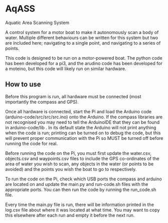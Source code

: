 # AqASS
Aquatic Area Scanning System

A control system for a motor boat to make it autonomously scan a body of water. 
Multiple different behaviours can be written for this system but two are included
here; navigating to a single point, and navigating to a series of points.

This code is designed to be run on a motor-powered boat. The python code has been 
developed for a pi3, and the arudino code has been developed for a moteino, 
but this code will likely run on similar hardware.

## How to use
Before this program is run, all hardware must be connected (most importantly the 
compass and GPS).

Once all hardware is connected, start the Pi and load the Arduino code 
(arduino-code/src/src/src.ino) onto the Arduino. If the compass libraries are
not recognised you may need to tell the ArduinoIDE that they can be found in
arduino-code/lib . In its default state the Arduino will not print anything 
when the code is run; printing can be turned on to debug the code, but this
will prevent proper communication with the Pi so MUST be turned off before
running the code for real. 

Before running the code on the Pi, you must first update the water.csv, 
objects.csv and waypoints.csv files to include the GPS co-ordinates of the
area of water you wish to scan, any objects in the water (or points to be
avoided) and the points you wish the boat to go to respectively. 

To run the code on the Pi, check which USB ports the compass and arduino are 
located on and update the main.py and run-code.sh files with the appropriate 
ports. You can then run the code by running the run_code.sh file.

Every time the main.py file is run, there will be information printed in the 
log.csv file about where it was located at what time. You may want to copy this 
elsewhere after each run and empty it before the next run.
